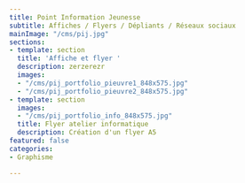 ```yaml
---
title: Point Information Jeunesse
subtitle: Affiches / Flyers / Dépliants / Réseaux sociaux
mainImage: "/cms/pij.jpg"
sections:
- template: section
  title: 'Affiche et flyer '
  description: zerzerezr
  images:
  - "/cms/pij_portfolio_pieuvre1_848x575.jpg"
  - "/cms/pij_portfolio_pieuvre2_848x575.jpg"
- template: section
  images:
  - "/cms/pij_portfolio_info_848x575.jpg"
  title: Flyer atelier informatique
  description: Création d'un flyer A5
featured: false
categories:
- Graphisme

---
```

